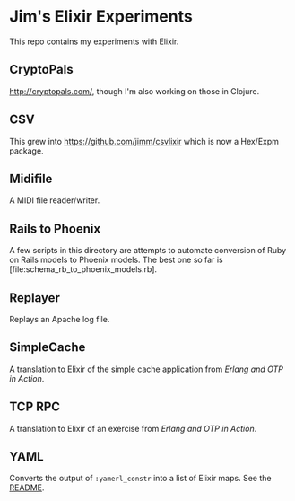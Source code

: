 # Jim's Elixir Experiments

This repo contains my experiments with Elixir.

## CryptoPals

http://cryptopals.com/, though I'm also working on those in Clojure.

## CSV

This grew into https://github.com/jimm/csvlixir which is now a Hex/Expm
package.

## Midifile

A MIDI file reader/writer.

## Rails to Phoenix

A few scripts in this directory are attempts to automate conversion of Ruby
on Rails models to Phoenix models. The best one so far is
[file:schema_rb_to_phoenix_models.rb].

## Replayer

Replays an Apache log file.

## SimpleCache

A translation to Elixir of the simple cache application from _Erlang and OTP
in Action_.

## TCP RPC

A translation to Elixir of an exercise from _Erlang and OTP in Action_.

## YAML

Converts the output of `:yamerl_constr` into a list of Elixir maps.
See the [README](yaml/README.md).
